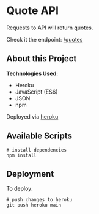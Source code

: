 # Quote API

Requests to API will return quotes.

Check it the endpoint: [/quotes](https://adams-quote-api-v1.herokuapp.com/quotes)

## About this Project

**Technologies Used:**

- Heroku
- JavaScript (ES6)
- JSON
- npm

<!-- Colors and combinations returned via JSON API [Color Picker API](https://www.thecolorapi.com/) -->

Deployed via [heroku](https://www.heroku.com/)

## Available Scripts

```
# install dependencies
npm install
```

## Deployment

To deploy:

```
# push changes to heroku
git push heroku main
```
